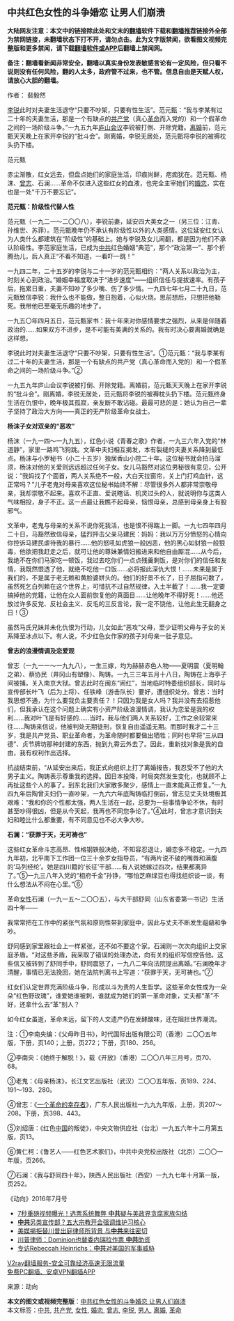  <h2>中共红色女性的斗争婚恋 让男人们崩溃</h2> <p class="notice"><b>大陆网友注意：本文中的链接除此处和文末的<a href="https://github.com/bannedbook/fanqiang" >翻墙</a>软件下载和<a href="https://github.com/killgcd/justmysocks/blob/master/README.md">翻墙推荐</a>链接外全部为禁网链接，未翻墙状态下打不开，请勿点击。此为文字版禁闻，欲看图文视频完整版和更多禁闻，请下载<a href="https://github.com/bannedbook/fanqiang">翻墙软件或APP</a>后翻墙上禁闻网。</p><p>备注：翻墙看新闻非常安全，翻墙以真实身份发表敏感言论有一定风险，但只看不说则没有任何风险，翻的人太多，政府管不过来，也不管。信息自由是天赋人权，请放心大胆的翻墙。</b></p>  <div class="entry"> <p>作者： 裴毅然</p> <p id="summary"><a href="https://www.bannedbook.org/bnews/tag/%e6%9d%8e%e9%94%90/" class="st_tag internal_tag" rel="tag" title="标签 李锐 下的日志">李锐</a>此时对夫妻生活退守“只要不吵架，只要有性生活”。范元甄：“我与李某有过二十年的夫妻生活，那是一个有缺点的<a href="https://www.bannedbook.org/bnews/tag/%e5%85%b1%e4%ba%a7%e5%85%9a/" class="st_tag internal_tag" rel="tag" title="标签 共产党 下的日志">共产党</a>（真心<a href="https://www.bannedbook.org/bnews/tag/%e9%9d%a9%e5%91%bd/" class="st_tag internal_tag" rel="tag" title="标签 革命 下的日志">革命</a>而入党的）和一个假革命之间的一场阶级斗争。”一九五九年<span class='wp_keywordlink'><a href="https://www.bannedbook.org/forum2/topic241.html" title="庐山会议实录" target="_blank">庐山会议</a></span>李锐被打倒、开除党籍。<a href="https://www.bannedbook.org/bnews/tag/%e7%a6%bb%e5%a9%9a/" class="st_tag internal_tag" rel="tag" title="标签 离婚 下的日志">离婚</a>前，范元甄天天晚上在家开李锐的“批斗会”。刚离婚，李锐无居处，范元甄将李锐的被褥枕头扔下楼。</p> <p id="conimg"></p> <p>范元甄</p> <p>赤尘渐散，红女远去，但盘点她们的家庭生活，印痕尚鲜，疤痂犹在。范元甄、杨沫、<a href="https://www.bannedbook.org/bnews/tag/%e6%9b%be%e5%bf%97/" class="st_tag internal_tag" rel="tag" title="标签 曾志 下的日志">曾志</a>、石澜……革命不仅进入这些红女的血液，也完全主宰她们的<a href="https://www.bannedbook.org/bnews/tag/%E5%A9%9A%E6%81%8B/" class="st_tag internal_tag" rel="tag" title="标签 婚恋 下的日志">婚恋</a>，实在也是一处“千万不要忘记”。</p> <p><strong>范元甄：阶级性代替人性</strong></p> <p>范元甄（一九二一～二〇〇八），李锐前妻，延安四大美女之一（另三位：江青、孙维世、苏菲）。范元甄晚年仍不承认有阶级性以外的人类感情。这位延安红女认为人类什么都建筑在“阶级性”的基础上。她与李锐及女儿闹翻，都是因为他们不承认阶级性。李范家庭生活，已成为<a href="https://www.bannedbook.org/bnews/tag/%e4%b8%ad%e5%85%b1/" class="st_tag internal_tag" rel="tag" title="标签 中共 下的日志">中共</a>红色婚姻“典范”，那个“政治第一”、那个折腾劲儿，后人真正“不看不知道，一看吓一跳！”</p> <p>一九四二年，二十五岁的李锐与二十一岁的范元甄相约：“两人关系以政治为主，时刻关心到政治。”婚姻幸福度取决于“进步速度”——组织信任与提拔速率。有孩子后，拖累日重，夫妻不知吵了多少嘴、伤了多少情。一九四七年七月二十九日，范元甄致信李锐：我什么也不能做，整日抱着，心似火烧。思前想后，只想把他勒死。我带他已至毫无乐趣的地步了。</p>  <p>一九五〇年四月五日，范元甄家书：我十年来对你感情要求之强烈，从来是伴随着政治的……如果双方不进步，是不可能有美满的关系的。我有时决心要离婚就确是这样想。</p> <p>李锐此时对夫妻生活退守“只要不吵架，只要有性生活”。①范元甄：“我与李某有过二十年的夫妻生活，那是一个有缺点的共产党（真心革命而入党的）和一个假革命之间的一场阶级斗争。”②</p> <p>一九五九年庐山会议李锐被打倒、开除党籍。离婚前，范元甄天天晚上在家开李锐的“批斗会”。刚离婚，李锐无居处，范元甄将李锐的被褥枕头扔下楼。范元甄终身生活在仇恨中，晚年极其孤寂，亲友断不敢沾碰。最最可悲的是：她认为自己一辈子坚持了政治大方向——真正的无产阶级革命女战士。</p> <p><strong>杨沫子女对双亲的“恶攻”</strong></p> <p>杨沫（一九一四～一九九五），红色小说《青春之歌》作者，一九三六年入党的“林道静”，家里一路鸡飞狗跳。文革中夫妇相互揭发，本有裂缝的夫妻关系降到最低点。杨沫与小罗秘书（小二十五岁）独居香山小院二十年。这位秘书就会拍马溜须，杨沫对他的关爱则远远超过任何子女。女儿马豁然对这位男秘很有意见，公开说：“我妈找了个面首，两人关系绝不一般，大白天拉窗帘，关上门打鸡血针，这正常吗？”儿子老鬼对母亲喜欢这位秘书始终不解：尽管很多外人都非常崇敬母亲，我却崇敬不起来。喜欢不正直、爱说瞎话、机灵过头的人，就说明你与这类人气味相投，身子不正。这一点最让我瞧不起母亲，恼恨母亲，总感到母亲身上有股邪气。</p> <p>文革中，老鬼与母亲的关系不说你死我活，也是恨不得踹上一脚。一九七四年四月二十日，马豁然致信母亲，猛烈抨击父亲马建民：妈妈：我以万万分愤怒的心情向你控诉马建民虐待我的暴行……他的怒吼如虎狼一般凶恶，他的黑心如豺狼一般狠毒，他欲把我赶走之后，就可让他的尊妹兼情妇搬进来和他自由厮混……从今后，我绝不在你们马家吃一顿饭，我过去吃你们一点点残羹剩饭，是对你们的信任和友情，我既然恨透了他，就绝不吃他一口饭……必将报此深仇大恨！……未来是属于我们的，不是属于老无赖和黄脸婆姘头的。他们的好景不长了，日子屈指可数了，虽然死乞白列赖在这个世界上，可惜抗不过自然规律，入土半截了！……我一定要搞掉他的党籍，让他在众人面前恢复他的真面目……让他晚年不得好死！……他还放过许多反党、反社会主义、反毛的三反言论，我一定不饶他，让他此生无翻身之日！③</p> <p>虽然马氏兄妹并未化仇恨为行动，儿女如此“恶攻”父母，至少证明父母与子女的关系降至冰点以下。有人说，不少红色女作家的孩子对母亲一肚子意见。</p> <p><strong>曾志的浪漫情调及恋爱观</strong></p>  <p>曾志（一九一一～一九九八），一生三嫁，均为赫赫赤色人物——夏明震（夏明翰之弟）、蔡协民（井冈山有塑像）、陶铸。一九三三年五月十八日，陶铸在上海亭子间被捕，关入南京大狱。曾志此时在闽东“闹红”，当地临时特委组织部长，同时与宣传部长叶飞（后为上将）、任铁峰（游击队长）要好，遭组织处分。曾志：当时我思想不通，为什么要我负主要责任？！只因为我是女人吗？我并没有去招惹他们，但我承认在这个问题上确实有小资产阶级浪漫情调，我认为恋爱是我的权利……我对叶飞是有好感的……当时，我与他们两人关系较好，工作之余较常来往……陶铸来信说，他被判处无期徒刑，恢复自由遥遥无期。而那时我才二十三岁，我是共产党员、职业革命者，为革命随时都要做出牺牲；同时也早将“三从四德”、贞节牌坊那种封建的东西，抛到九霄云外去了。因此，重新找对象是我的自由，我有权利作出选择。</p> <p>抗战结束前，“从延安出来后，我正式向组织上打了离婚报告，我忍受不了他的大男子主义。陶铸表示尊重我的选择。因日本投降，时局突然发生变化，也就顾不上再扯这些个人的事了。到东北我们大家散多聚少，感情上一直未能真正修复。”一九四九年后陶曾夫妇仍一直吵架，一九六六年底陶铸临打倒前，曾志见丈夫处境极其艰难：“我和你的个性都太强，两人生活在一起，总要为一些事情争论不休，有时甚至吵得很凶，但是从今天起，我再也不同您争论了。”④此时，曾志才意识到夫妇和睦比什么都重要，有不同意见也不必大争大吵。</p> <p><strong>石澜：“获罪于天，无可祷也”</strong></p> <p>这些红女革命斗志高昂、性格钢铁般决绝，不知容忍退让，婚恋多不稳定。一九四九年初，北平南下工作团一位三十余岁女指导员，“有两片说不破的嘴唇和满腹的‘马列经纶’。她是四川籍的‘长征’干部……有人说她嫁过四次，结果都离异了。”⑤一九三八年入党的“相府千金”孙铮，“哪怕芝麻绿豆也得找组织谈一谈，有什么想法从不闷在心里。”⑥</p> <p>革命<a href="https://www.bannedbook.org/bnews/tag/%e5%a5%b3%e6%80%a7/" class="st_tag internal_tag" rel="tag" title="标签 女性 下的日志">女性</a>石澜（一九一五～二〇〇五），与大干部舒同（山东省委第一书记）生活四十年——</p> <p>我常常把在工作中的紧张气氛和原则性带到家庭中，因此与丈夫不断发生龃龉和争吵。</p> <p>舒同感到家里跟社会上一样紧张，还不如不要这个家。石澜则一次次向组织上交家庭矛盾。“对这些矛盾，我采取了错误的处理办法，向有关的组织写信控告他。这些信又被转到了舒同手中，舒同震怒了，一九八二年向法院提出离婚。”石澜晚年才清醒，事情已无法挽回，她在法院判离书上写道：“获罪于天，无可祷也。”⑦</p> <p>红女们认定世界充满阶级斗争，形成以斗为贵的人生哲学。这些革命女性成为一朵朵“红色野玫瑰”，谁爱她谁被刺，谁就成为她们的第一革命对象，丈夫都“革”不好，还拿什么去“革”别人？</p>  <p>如今红女虽逝，革命未远，留下的人文遗产仍在发酵酸味，还在阻拦世界潮流。</p> <p>注：①李南央编：《父母昨日书》，时代国际出版有限公司（香港）二〇〇五年版，下册，页140；上册，页272；下册，页180、256。</p> <p>②李南央：《她终于解脱！》，载《开放》（香港）二〇〇八年三月号，页70、68。</p> <p>③老鬼：《母亲杨沫》，长江文艺出版社（武汉）二〇〇五年版，页189、224、191～193、280。</p> <p>④曾志：《<span class='wp_keywordlink'><a href="https://www.bannedbook.org/forum2/topic1173.html" title="一个革命的幸存者：曾志回忆实录" target="_blank">一个革命的幸存者</a></span>》，广东人民出版社一九九九年版，上册，页207～208。下册，页398、443。</p> <p>⑤刘绍唐：《红色<span class='wp_keywordlink_affiliate'><a href="https://www.bannedbook.org/" title="中国" target="_blank">中国</a></span>的叛徒》，中央文物供应社（台北）一九五六年十二月第五版，页13。</p> <p>⑥黄仁柯：《鲁艺人——红色艺术家们》，中共中央党校出版社（北京）二〇〇一年版，页266。</p> <p>⑦石澜：《我与舒同四十年》，陕西人民出版社（西安）一九九七年十月第一版，页252。</p>  <p>《动向》2016年7月号</p> <ul class='op-related-articles' title='相关阅读'> <li><a href='https://www.bannedbook.org/bnews/cnnews/20201115/1431419.html' target='_blank'>7秒重磅视频曝光！选票系统舞弊 <b>中共</b>疑与美政界贪腐家族勾结</a></li> <li><a href='https://www.bannedbook.org/bnews/comments/20201115/1431397.html' target='_blank'><b>中共</b>另类宣传部？五大宗教开会强调维护习核心</a></li> <li><a href='https://www.bannedbook.org/bnews/comments/20201115/1431366.html' target='_blank'>美媒揭拒替川普出庭律师所背景 与<b>中共</b>来往密切</a></li> <li><a href='https://www.bannedbook.org/bnews/bannedvideo/20201115/1431364.html' target='_blank'>川普律师：Dominion也替委内瑞拉作票 <b>中共</b>助资</a></li> <li><a href='https://www.bannedbook.org/bnews/bannedvideo/20201115/1431363.html' target='_blank'>专访Rebeccah Heinrichs：<b>中共</b>对美国的军事威胁</a></li> </ul> <p class="texttj"> <a href="https://www.bannedbook.org/forum23/topic22702.html" target="_blank">V2ray翻墙服务-安全可靠经济高速无限流量</a><br/> <a href="https://github.com/bannedbook/fanqiang/wiki/%E7%A6%81%E9%97%BB%E7%BD%91%E5%AE%89%E5%8D%93%E7%BF%BB%E5%A2%99%E6%96%B0%E9%97%BBAPP" target="_blank">免费PC翻墙、安卓VPN翻墙APP</a></p><p> 来源：动向 </p><a name='sharetosocial'></a>       <div><b>本文的图文或视频完整版</b>：<a href='https://www.bannedbook.org/bnews/cnnews/20201115/1431446.html'>中共红色女性的斗争婚恋 让男人们崩溃</a></div>  </div><!--END ENTRY--> <div class="postfooter"> <div>本文标签：<a href="https://www.bannedbook.org/bnews/tag/%e4%b8%ad%e5%85%b1/" rel="tag">中共</a>, <a href="https://www.bannedbook.org/bnews/tag/%e5%85%b1%e4%ba%a7%e5%85%9a/" rel="tag">共产党</a>, <a href="https://www.bannedbook.org/bnews/tag/%e5%a5%b3%e6%80%a7/" rel="tag">女性</a>, <a href="https://www.bannedbook.org/bnews/tag/%E5%A9%9A%E6%81%8B/" rel="tag">婚恋</a>, <a href="https://www.bannedbook.org/bnews/tag/%e6%9b%be%e5%bf%97/" rel="tag">曾志</a>, <a href="https://www.bannedbook.org/bnews/tag/%e6%9d%8e%e9%94%90/" rel="tag">李锐</a>, <a href="https://www.bannedbook.org/bnews/tag/%e7%94%b7%e4%ba%ba/" rel="tag">男人</a>, <a href="https://www.bannedbook.org/bnews/tag/%e7%a6%bb%e5%a9%9a/" rel="tag">离婚</a>, <a href="https://www.bannedbook.org/bnews/tag/%e9%9d%a9%e5%91%bd/" rel="tag">革命</a></div>  </div><!--END POSTFOOTER--> 
